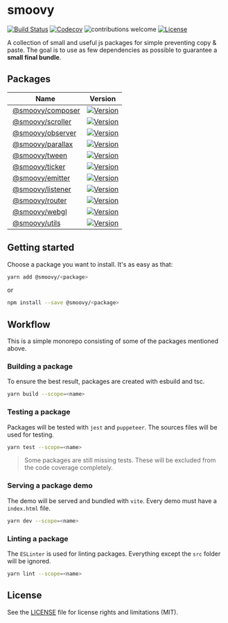 # smoovy

[![Build Status](https://cicd.davideperozzi.com/api/badges/davideperozzi/smoovy/status.svg)](https://cicd.davideperozzi.com/davideperozzi/smoovy)
[![Codecov](https://img.shields.io/codecov/c/gh/davideperozzi/smoovy.svg?style=flat-square)](https://codecov.io/gh/davideperozzi/smoovy)
![contributions welcome](https://img.shields.io/badge/contributions-welcome-brightgreen.svg?style=flat-square)
[![License](https://flat.badgen.net/badge/license/MIT/blue)](./LICENSE)

A collection of small and useful js packages for simple preventing copy & paste. The goal is to use as few dependencies as possible to guarantee a **small final bundle**.

## Packages
| Name| Version |
| --- | --- |
| [@smoovy/composer](./packages/composer) | [![Version](https://flat.badgen.net/npm/v/@smoovy/composer)](https://www.npmjs.com/package/@smoovy/scroller)
| [@smoovy/scroller](./packages/scroller) | [![Version](https://flat.badgen.net/npm/v/@smoovy/scroller)](https://www.npmjs.com/package/@smoovy/scroller)
| [@smoovy/observer](./packages/observer) | [![Version](https://flat.badgen.net/npm/v/@smoovy/observer)](https://www.npmjs.com/package/@smoovy/observer)
| [@smoovy/parallax](./packages/parallax) | [![Version](https://flat.badgen.net/npm/v/@smoovy/parallax)](https://www.npmjs.com/package/@smoovy/parallax)
| [@smoovy/tween](./packages/tween) | [![Version](https://flat.badgen.net/npm/v/@smoovy/tween)](https://www.npmjs.com/package/@smoovy/tween)
| [@smoovy/ticker](./packages/ticker) | [![Version](https://flat.badgen.net/npm/v/@smoovy/ticker)](https://www.npmjs.com/package/@smoovy/ticker)
| [@smoovy/emitter](./packages/emitter) | [![Version](https://flat.badgen.net/npm/v/@smoovy/emitter)](https://www.npmjs.com/package/@smoovy/emitter)
| [@smoovy/listener](./packages/listener) | [![Version](https://flat.badgen.net/npm/v/@smoovy/listener)](https://www.npmjs.com/package/@smoovy/listener)
| [@smoovy/router](./packages/router) | [![Version](https://flat.badgen.net/npm/v/@smoovy/router)](https://www.npmjs.com/package/@smoovy/router)
| [@smoovy/webgl](./packages/webgl) | [![Version](https://flat.badgen.net/npm/v/@smoovy/webgl)](https://www.npmjs.com/package/@smoovy/webgl)
| [@smoovy/utils](./packages/utils) | [![Version](https://flat.badgen.net/npm/v/@smoovy/utils)](https://www.npmjs.com/package/@smoovy/utils)

## Getting started
Choose a package you want to install. It's as easy as that:
```sh
yarn add @smoovy/<package>
```
or
```sh
npm install --save @smoovy/<package>
```


## Workflow
This is a simple monorepo consisting of some of the packages mentioned above.

### Building a package
To ensure the best result, packages are created with esbuild and tsc.
```sh
yarn build --scope=<name>
```

### Testing a package
Packages will be tested with `jest` and `puppeteer`. The sources files will be used for testing.
```sh
yarn test --scope=<name>
```
> Some packages are still missing tests. These will be excluded from the code coverage completely.

### Serving a package demo
The demo will be served and bundled with `vite`. Every demo must have a `index.html` file.
```sh
yarn dev --scope=<name>
```

### Linting a package
The `ESLinter` is used for linting packages. Everything except the `src` folder will be ignored.
```sh
yarn lint --scope=<name>
```

## License
See the [LICENSE](./LICENSE) file for license rights and limitations (MIT).
